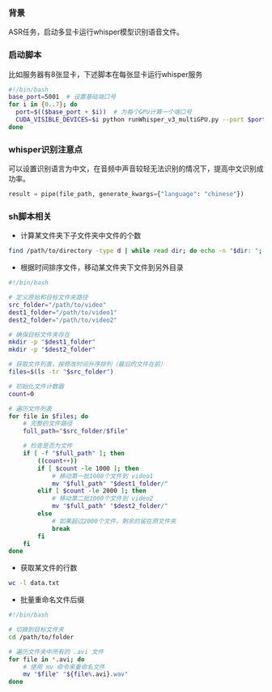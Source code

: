 ### 背景
ASR任务，启动多显卡运行whisper模型识别语音文件。</br>

### 启动脚本
比如服务器有8张显卡，下述脚本在每张显卡运行whisper服务
```bash
#!/bin/bash
base_port=5001  # 设置基础端口号
for i in {0..7}; do
  port=$(($base_port + $i))  # 为每个GPU计算一个端口号
  CUDA_VISIBLE_DEVICES=$i python runWhisper_v3_multiGPU.py --port $port &
done
```

### whisper识别注意点
可以设置识别语言为中文，在音频中声音较轻无法识别的情况下，提高中文识别成功率。
```python
result = pipe(file_path, generate_kwargs={"language": "chinese"})
```

### sh脚本相关
- 计算某文件夹下子文件夹中文件的个数
```bash
find /path/to/directory -type d | while read dir; do echo -n "$dir: "; find "$dir" -maxdepth 1 -type f | wc -l; done
```
- 根据时间排序文件，移动某文件夹下文件到另外目录
```bash
#!/bin/bash

# 定义原始和目标文件夹路径
src_folder="/path/to/video"
dest1_folder="/path/to/video1"
dest2_folder="/path/to/video2"

# 确保目标文件夹存在
mkdir -p "$dest1_folder"
mkdir -p "$dest2_folder"

# 获取文件列表，按修改时间升序排列（最旧的文件在前）
files=$(ls -tr "$src_folder")

# 初始化文件计数器
count=0

# 遍历文件列表
for file in $files; do
    # 完整的文件路径
    full_path="$src_folder/$file"

    # 检查是否为文件
    if [ -f "$full_path" ]; then
        ((count++))
        if [ $count -le 1000 ]; then
            # 移动第一批1000个文件到 video1
            mv "$full_path" "$dest1_folder/"
        elif [ $count -le 2000 ]; then
            # 移动第二批1000个文件到 video2
            mv "$full_path" "$dest2_folder/"
        else
            # 如果超过2000个文件，剩余的留在原文件夹
            break
        fi
    fi
done
```
- 获取某文件的行数
```bash
wc -l data.txt
```
- 批量重命名文件后缀
```bash
#!/bin/bash

# 切换到目标文件夹
cd /path/to/folder

# 遍历文件夹中所有的 .avi 文件
for file in *.avi; do
    # 使用 mv 命令来重命名文件
    mv "$file" "${file%.avi}.wav"
done
```
